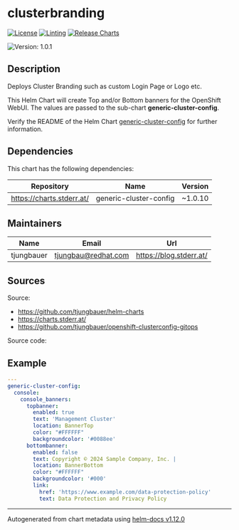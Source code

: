 

# clusterbranding

[![License](https://img.shields.io/badge/License-Apache_2.0-blue.svg)](https://opensource.org/licenses/Apache-2.0)
[![Linting](https://github.com/tjungbauer/openshift-clusterconfig-gitops/actions/workflows/linting.yml/badge.svg)](https://github.com/tjungbauer/openshift-clusterconfig-gitops/actions/workflows/linting.yml)
[![Release Charts](https://github.com/tjungbauer/helm-charts/actions/workflows/release.yml/badge.svg)](https://github.com/tjungbauer/helm-charts/actions/workflows/release.yml)

  ![Version: 1.0.1](https://img.shields.io/badge/Version-1.0.1-informational?style=flat-square)

 

  ## Description

  Deploys Cluster Branding such as custom Login Page or Logo etc.

This Helm Chart will create Top and/or Bottom banners for the OpenShift WebUI.
The values are passed to the sub-chart **generic-cluster-config**.

Verify the README of the Helm Chart [generic-cluster-config](https://github.com/tjungbauer/helm-charts/tree/main/charts/generic-cluster-config) for further information.

## Dependencies

This chart has the following dependencies:

| Repository | Name | Version |
|------------|------|---------|
| https://charts.stderr.at/ | generic-cluster-config | ~1.0.10 |

## Maintainers

| Name | Email | Url |
| ---- | ------ | --- |
| tjungbauer | <tjungbau@redhat.com> | <https://blog.stderr.at/> |

## Sources
Source:
* <https://github.com/tjungbauer/helm-charts>
* <https://charts.stderr.at/>
* <https://github.com/tjungbauer/openshift-clusterconfig-gitops>

Source code:

## Example

```yaml
---
generic-cluster-config:
  console:
    console_banners:
      topbanner:
        enabled: true
        text: 'Management Cluster'
        location: BannerTop
        color: "#FFFFFF"
        backgroundcolor: '#0088ee'
      bottombanner:
        enabled: false
        text: Copyright © 2024 Sample Company, Inc. |
        location: BannerBottom
        color: "#FFFFFF"
        backgroundcolor: '#000'
        link:
          href: 'https://www.example.com/data-protection-policy'
          text: Data Protection and Privacy Policy
```

----------------------------------------------
Autogenerated from chart metadata using [helm-docs v1.12.0](https://github.com/norwoodj/helm-docs/releases/v1.12.0)
